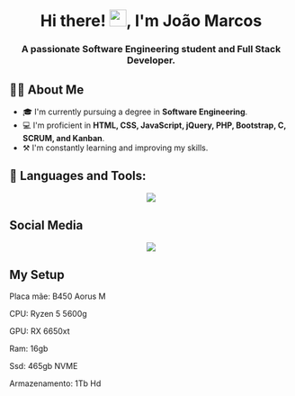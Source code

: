 <h1 align="center">Hi there! <img src="https://raw.githubusercontent.com/MartinHeinz/MartinHeinz/master/wave.gif" width="30px">, I'm João Marcos</h1>
<h3 align="center">A passionate Software Engineering student and Full Stack Developer.</h3>

## 🙋‍♂️ About Me

- 🎓 I'm currently pursuing a degree in **Software Engineering**.
- 💻 I'm proficient in **HTML, CSS, JavaScript, jQuery, PHP, Bootstrap, C, SCRUM, and Kanban**.
- ⚒️ I'm constantly learning and improving my skills.

## 🚀 Languages and Tools:

<p align="center">
  <a href="https://skillicons.dev">
    <img src="https://skillicons.dev/icons?i=html,css,js,bootstrap,jquery,linux,php,sass,ubuntu,mysql,c,cpp,git" />
  </a>
</p>
  
  ## Social Media
  
  <div align="center"> 
  <a href="https://www.linkedin.com/in/jjoaom/" target="_blank"><img src="https://img.shields.io/badge/-LinkedIn-%230077B5?style=for-the-badge&logo=linkedin&logoColor=white" target="_blank"></a> 
  </div>
  
  
  ## My Setup
  
  <p>Placa mãe: B450 Aorus M</p>
  <p>CPU: Ryzen 5 5600g</p>
  <p>GPU: RX 6650xt</p>
  <p>Ram: 16gb</p>
  <p>Ssd: 465gb NVME</p>
  <p>Armazenamento: 1Tb Hd</p>
  
